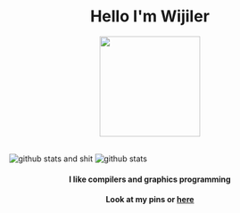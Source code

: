 <h1 align="center"> Hello I'm Wijiler </h1>
<p align="center">
<img height="180em" src="https://wijiler.github.io/header.gif">
</p>
<br>
<img src="https://github-readme-stats.vercel.app/api?username=wijiler&show_icons=true&theme=gruvbox" alt="github stats and shit"></img> 
<img src="https://github-readme-stats.vercel.app/api/top-langs/?username=wijiler&layout=pie&theme=gruvbox" alt="github stats"></img>
<h4 align="center">I like compilers and graphics programming</h4>
<h4 align="center">Look at my pins or <a href="https://wijiler.github.io">here</a></h4
</p>
